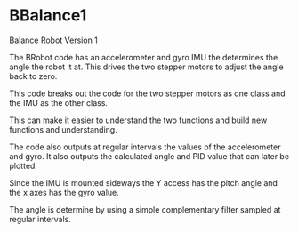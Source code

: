 # BBalance1
Balance Robot Version 1

The BRobot code has an accelerometer and gyro IMU the determines the angle the robot it at.  This drives
the two stepper motors to adjust the angle back to zero.

This code breaks out the code for the two stepper motors as one class and the IMU as the other class.

This can make it easier to understand the two functions and build new functions and understanding.

The code also outputs at regular intervals the values of the accelerometer and gyro.
It also outputs the calculated angle and PID value that can later be plotted.

Since the IMU is mounted sideways the Y access has the pitch angle and the x axes has the gyro value.

The angle is determine by using a simple complementary filter sampled at regular intervals.

